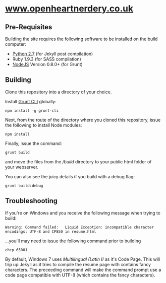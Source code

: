 www.openheartnerdery.co.uk
================================

Pre-Requisites
--------------------------------

Building the site requires the following software to be installed on the build computer:

* <a href="http://www.python.org/download/releases/2.7/">Python 2.7</a> (for Jekyll post compilation)
* Ruby 1.9.3 (for SASS compilation)
* <a href="http://nodejs.org/">NodeJS</a> Version 0.8.0+ (for Grunt)

Building
--------------------------------

Clone this repository into a directory of your choice.

Install <a href="https://npmjs.org/package/grunt-cli">Grunt CLI</a> globally:

```
npm install -g grunt-cli
```

Next, from the route of the directory where you cloned this repository, issue the following to install Node modules:

```
npm install
```

Finally, issue the command:

```
grunt build
```

and move the files from the _/build_ directory to your public html folder of your webserver.

You can also see the juicy details if you build with a debug flag:

```
grunt build:debug
```

Troubleshooting
--------------------------------

If you're on Windows and you receive the following message when trying to build:

```
Warning: Command failed:   Liquid Exception: incompatible character encodings: UTF-8 and CP850 in resume.html
```

...you'll may need to issue the following command prior to building

```
chcp 65001
```

By default, Windows 7 uses *Multilingual (Latin I)* as it's Code Page. This will trip up Jekyll as it tries to compile the resume page with contains fancy characters. The preceeding command will make the command prompt use a code page compatible with UTF-8 (which contains the fancy characters).